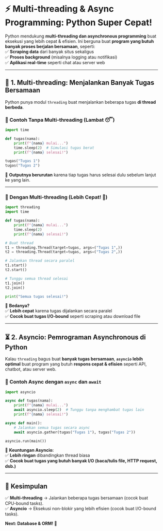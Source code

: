 # ⚡ **Multi-threading & Async Programming: Python Super Cepat!**  

Python mendukung **multi-threading dan asynchronous programming** buat eksekusi yang lebih cepat & efisien. Ini berguna buat **program yang butuh banyak proses berjalan bersamaan**, seperti:  
✅ **Scraping data** dari banyak situs sekaligus  
✅ **Proses background** (misalnya logging atau notifikasi)  
✅ **Aplikasi real-time** seperti chat atau server web  

---

## 🔄 **1. Multi-threading: Menjalankan Banyak Tugas Bersamaan**  

Python punya modul `threading` buat menjalankan beberapa tugas **di thread berbeda**.  

### 🔹 **Contoh Tanpa Multi-threading (Lambat 😴)**  
```python
import time

def tugas(nama):
    print(f"{nama} mulai...")
    time.sleep(2)  # Simulasi tugas berat
    print(f"{nama} selesai!")

tugas("Tugas 1")
tugas("Tugas 2")
```
📌 **Outputnya berurutan** karena tiap tugas harus selesai dulu sebelum lanjut ke yang lain.

---

### 🔹 **Dengan Multi-threading (Lebih Cepat! 🚀)**  
```python
import threading
import time

def tugas(nama):
    print(f"{nama} mulai...")
    time.sleep(2)
    print(f"{nama} selesai!")

# Buat thread
t1 = threading.Thread(target=tugas, args=("Tugas 1",))
t2 = threading.Thread(target=tugas, args=("Tugas 2",))

# Jalankan thread secara paralel
t1.start()
t2.start()

# Tunggu semua thread selesai
t1.join()
t2.join()

print("Semua tugas selesai!")
```
📌 **Bedanya?**  
✅ **Lebih cepat** karena tugas dijalankan secara paralel  
✅ **Cocok buat tugas I/O-bound** seperti scraping atau download file  

---

## ⏳ **2. Asyncio: Pemrograman Asynchronous di Python**  

Kalau `threading` bagus buat **banyak tugas bersamaan**, **`asyncio` lebih optimal** buat program yang butuh **respons cepat & efisien** seperti API, chatbot, atau server web.  

### 🔹 **Contoh Async dengan `async` dan `await`**  
```python
import asyncio

async def tugas(nama):
    print(f"{nama} mulai...")
    await asyncio.sleep(2)  # Tunggu tanpa menghambat tugas lain
    print(f"{nama} selesai!")

async def main():
    # Jalankan semua tugas secara async
    await asyncio.gather(tugas("Tugas 1"), tugas("Tugas 2"))

asyncio.run(main())
```
📌 **Keuntungan Asyncio:**  
✅ **Lebih ringan** dibandingkan thread biasa  
✅ **Cocok buat tugas yang butuh banyak I/O (baca/tulis file, HTTP request, dsb.)**  

---

## 🎯 **Kesimpulan**  
✅ **Multi-threading** → Jalankan beberapa tugas bersamaan (cocok buat CPU-bound tasks).  
✅ **Asyncio** → Eksekusi non-blokir yang lebih efisien (cocok buat I/O-bound tasks).  

**Next: Database & ORM! 🚀**